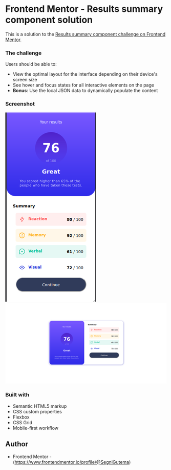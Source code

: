 # Frontend Mentor - Results summary component solution

This is a solution to the [Results summary component challenge on Frontend Mentor](https://www.frontendmentor.io/challenges/results-summary-component-CE_K6s0maV). 



### The challenge

Users should be able to:

- View the optimal layout for the interface depending on their device's screen size
- See hover and focus states for all interactive elements on the page
- **Bonus**: Use the local JSON data to dynamically populate the content

### Screenshot

![](./mobile.png)
![](./desktop.png)




### Built with

- Semantic HTML5 markup
- CSS custom properties
- Flexbox
- CSS Grid
- Mobile-first workflow




## Author


- Frontend Mentor - (https://www.frontendmentor.io/profile/@SegniGutema)




